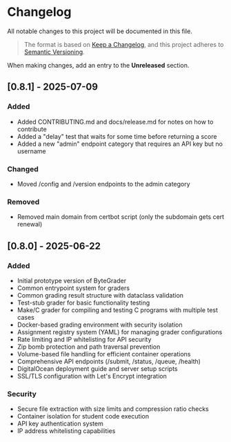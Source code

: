 # Changelog

All notable changes to this project will be documented in this file.

> The format is based on [Keep a Changelog](https://keepachangelog.com/en/1.1.0/),
and this project adheres to [Semantic Versioning](https://semver.org/spec/v2.0.0.html).

When making changes, add an entry to the **Unreleased** section.

## [0.8.1] - 2025-07-09

### Added

- Added CONTRIBUTING.md and docs/release.md for notes on how to contribute
- Added a "delay" test that waits for some time before returning a score
- Added a new "admin" endpoint category that requires an API key but no username

### Changed

- Moved /config and /version endpoints to the admin category

### Removed

- Removed main domain from certbot script (only the subdomain gets cert renewal)

## [0.8.0] - 2025-06-22

### Added
- Initial prototype version of ByteGrader
- Common entrypoint system for graders
- Common grading result structure with dataclass validation
- Test-stub grader for basic functionality testing
- Make/C grader for compiling and testing C programs with multiple test cases
- Docker-based grading environment with security isolation
- Assignment registry system (YAML) for managing grader configurations
- Rate limiting and IP whitelisting for API security
- Zip bomb protection and path traversal prevention
- Volume-based file handling for efficient container operations
- Comprehensive API endpoints (/submit, /status, /queue, /health)
- DigitalOcean deployment guide and server setup scripts
- SSL/TLS configuration with Let's Encrypt integration

### Security
- Secure file extraction with size limits and compression ratio checks
- Container isolation for student code execution
- API key authentication system
- IP address whitelisting capabilities

